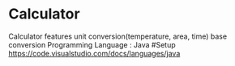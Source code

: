 # Calculator
Calculator
features
unit conversion(temperature, area, time)
base conversion
Programming Language : Java
#Setup
https://code.visualstudio.com/docs/languages/java

